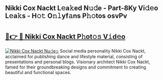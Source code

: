 ## Nikki Cox Nackt L𝚎a𝚔ed N𝚞𝚍e - Part-8Ky Vi𝚍𝚎o L𝚎a𝚔s - H𝚘𝚝 O𝚗𝚕yf𝚊ns P𝚑𝚘tos osvPv

# <h2><a href="http://kf3h33l.oniu.top/?m=Nikki+Cox+Nackt">🔗👉 🔴 Nikki Cox Nackt P𝚑ot𝚘𝚜 V𝚒d𝚎o</a></h2>

[![Nikki Cox Nackt Nu𝚍e𝚜](https://i.imgur.com/0qMVB7G.gif)](http://kf3h33l.oniu.top/?m=Nikki+Cox+Nackt)
Social media personality Nikki Cox Nackt, acclaimed for publishing dance and lifestyle material, consisting of presentations and personal blogs. Visionary architect Nikki Cox Nackt, famed for their groundbreaking designs and commitment to creating beautiful and functional spaces.  
